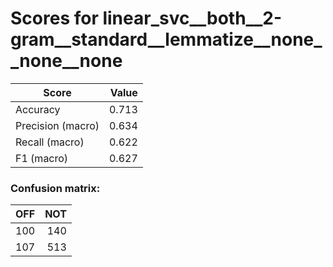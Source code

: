 # Scores for linear_svc__both__2-gram__standard__lemmatize__none__none__none
|      Score      |Value|
|-----------------|----:|
|Accuracy         |0.713|
|Precision (macro)|0.634|
|Recall (macro)   |0.622|
|F1 (macro)       |0.627|

### Confusion matrix:
|OFF|NOT|
|--:|--:|
|100|140|
|107|513|
